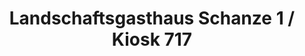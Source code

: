 ---
title: "Landschaftsgasthaus Schanze 1 / Kiosk 717"
url: /schmallenberg/landschaftsgasthaus-schanze-1-kiosk-717/
shop: Kiosk
---